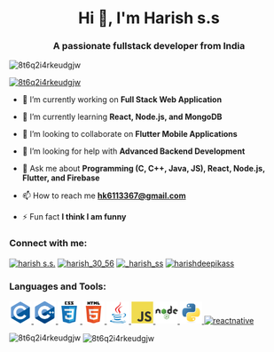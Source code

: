 <h1 align="center">Hi 👋, I'm Harish s.s</h1>
<h3 align="center">A passionate fullstack developer from India</h3>

<p align="left"> <img src="https://komarev.com/ghpvc/?username=8t6q2i4rkeudgjw&label=Profile%20views&color=0e75b6&style=flat" alt="8t6q2i4rkeudgjw" /> </p>

<p align="left"> <a href="https://github.com/ryo-ma/github-profile-trophy"><img src="https://github-profile-trophy.vercel.app/?username=8t6q2i4rkeudgjw" alt="8t6q2i4rkeudgjw" /></a> </p>

- 🔭 I’m currently working on **Full Stack Web Application**

- 🌱 I’m currently learning **React, Node.js, and MongoDB**

- 👯 I’m looking to collaborate on **Flutter Mobile Applications**

- 🤝 I’m looking for help with **Advanced Backend Development**

- 💬 Ask me about **Programming (C, C++, Java, JS), React, Node.js, Flutter, and Firebase**

- 📫 How to reach me **hk6113367@gmail.com**

- ⚡ Fun fact **I think I am funny**

<h3 align="left">Connect with me:</h3>
<p align="left">
<a href="https://linkedin.com/in/harish s.s." target="blank"><img align="center" src="https://raw.githubusercontent.com/rahuldkjain/github-profile-readme-generator/master/src/images/icons/Social/linked-in-alt.svg" alt="harish s.s." height="30" width="40" /></a>
<a href="https://kaggle.com/harish_30_56" target="blank"><img align="center" src="https://raw.githubusercontent.com/rahuldkjain/github-profile-readme-generator/master/src/images/icons/Social/kaggle.svg" alt="harish_30_56" height="30" width="40" /></a>
<a href="https://instagram.com/_harish_ss" target="blank"><img align="center" src="https://raw.githubusercontent.com/rahuldkjain/github-profile-readme-generator/master/src/images/icons/Social/instagram.svg" alt="_harish_ss" height="30" width="40" /></a>
<a href="https://www.hackerrank.com/harishdeepikass" target="blank"><img align="center" src="https://raw.githubusercontent.com/rahuldkjain/github-profile-readme-generator/master/src/images/icons/Social/hackerrank.svg" alt="harishdeepikass" height="30" width="40" /></a>
</p>

<h3 align="left">Languages and Tools:</h3>
<p align="left"> <a href="https://www.cprogramming.com/" target="_blank" rel="noreferrer"> <img src="https://raw.githubusercontent.com/devicons/devicon/master/icons/c/c-original.svg" alt="c" width="40" height="40"/> </a> <a href="https://www.w3schools.com/cpp/" target="_blank" rel="noreferrer"> <img src="https://raw.githubusercontent.com/devicons/devicon/master/icons/cplusplus/cplusplus-original.svg" alt="cplusplus" width="40" height="40"/> </a> <a href="https://www.w3schools.com/css/" target="_blank" rel="noreferrer"> <img src="https://raw.githubusercontent.com/devicons/devicon/master/icons/css3/css3-original-wordmark.svg" alt="css3" width="40" height="40"/> </a> <a href="https://firebase.google.com/" target="_blank"  </a> <a href="https://www.w3.org/html/" target="_blank" rel="noreferrer"> <img src="https://raw.githubusercontent.com/devicons/devicon/master/icons/html5/html5-original-wordmark.svg" alt="html5" width="40" height="40"/> </a> <a href="https://www.java.com" target="_blank" rel="noreferrer"> <img src="https://raw.githubusercontent.com/devicons/devicon/master/icons/java/java-original.svg" alt="java" width="40" height="40"/> </a> <a href="https://developer.mozilla.org/en-US/docs/Web/JavaScript" target="_blank" rel="noreferrer"> <img src="https://raw.githubusercontent.com/devicons/devicon/master/icons/javascript/javascript-original.svg" alt="javascript" width="40" height="40"/> </a> <a href="https://www.mathworks.com/" target="_blank" <img src="https://raw.githubusercontent.com/devicons/devicon/master/icons/mongodb/mongodb-original-wordmark.svg" alt="mongodb" width="40" height="40"/> </a> <a href="https://nodejs.org" target="_blank" rel="noreferrer"> <img src="https://raw.githubusercontent.com/devicons/devicon/master/icons/nodejs/nodejs-original-wordmark.svg" alt="nodejs" width="40" height="40"/> </a> <a href="https://www.python.org" target="_blank" rel="noreferrer"> <img src="https://raw.githubusercontent.com/devicons/devicon/master/icons/python/python-original.svg" alt="python" width="40" height="40"/> </a> <a href="https://reactjs.org/"  href="https://reactnative.dev/" target="_blank" rel="noreferrer"> <img src="https://reactnative.dev/img/header_logo.svg" alt="reactnative" width="40" height="40"/> </a> </p>

<p><img align="left" src="https://github-readme-stats.vercel.app/api/top-langs?username=8t6q2i4rkeudgjw&show_icons=true&locale=en&layout=compact" alt="8t6q2i4rkeudgjw" /></p>

<p>&nbsp;<img align="center" src="https://github-readme-stats.vercel.app/api?username=8t6q2i4rkeudgjw&show_icons=true&locale=en" alt="8t6q2i4rkeudgjw" /></p>
